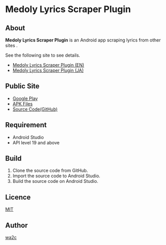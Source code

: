 Medoly Lyrics Scraper Plugin
============================

## About

**Medoly Lyrics Scraper Plugin** is an Android app scraping lyrics from other sites .

See the following site to see details.

  * [Medoly Lyrics Scraper Plugin (EN)](https://www.wa2c.com/documents/dokuwiki/doku.php?id=en:medoly_lrc_lyrics_plugin:start)
  * [Medoly Lyrics Scraper Plugin (JA)](https://www.wa2c.com/documents/dokuwiki/doku.php?id=ja:medoly_lrc_lyrics_plugin:start)

## Public Site

* [Google Play](https://play.google.com/store/apps/details?id=com.wa2c.android.medoly.plugin.action.lyricsscraper)
* [APK Files](https://wa2c.com/android/medoly/apk/)
* [Source Code(GitHub)](https://github.com/wa2c/medoly-lyrics-scraper-plugin)


## Requirement

* Android Studio
* API level 19 and above

## Build

1. Clone the source code from GitHub.
2. Import the source code to Android Studio.
3. Build the source code on Android Studio.

## Licence

[MIT](https://github.com/wa2c/medoly-lyrics-scraper-plugin/blob/master/LICENSE)

## Author

[wa2c](https://github.com/wa2c)
